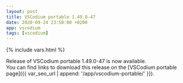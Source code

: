 ```yaml
---
layout: post
title: VSCodium portable 1.49.0-47
date: 2020-09-24 23:50:00 +0200
app: vscodium
tags: [vscodium]
---
```

{% include vars.html %}

Release of VSCodium portable 1.49.0-47 is now available.<br />
You can find links to download this release on the [VSCodium portable page]({{ var_seo_url | append: '/app/vscodium-portable/' }}).
